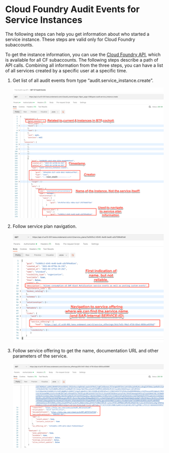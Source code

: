 <!-- loiof51ced4de19d41fe91f6d07c1d2a1db1 -->

# Cloud Foundry Audit Events for Service Instances

The following steps can help you get information about who started a service instance. These steps are valid only for Cloud Foundry subaccounts.

To get the instance information, you can use the [Cloud Foundry API](https://v3-apidocs.cloudfoundry.org/version/3.134.0/), which is available for all CF subaccounts. The following steps describe a path of API calls. Combining all information from the three steps, you can have a list of all services created by a specific user at a specific time.

1.  Get list of all audit events from type “audit.service\_instance.create”.

    ![](images/Get_list_of_all_audit_events_from_type_audit_service_instance_create_5f9752b.png)

2.  Follow service plan navigation.

    ![](images/Service_Plan_Navigation_2c6b269.png)

3.  Follow service offering to get the name, documentation URL and other parameters of the service.

    ![](images/Service_Offering_d8ae322.png)


